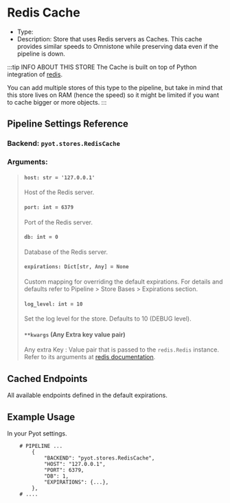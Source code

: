 # Redis Cache

- Type: <Badge text="Pyot Cache" vertical="middle" /> <Badge text="Sharding" type="error" vertical="middle" />
- Description: Store that uses Redis servers as Caches. This cache provides similar speeds to Omnistone while preserving data even if the pipeline is down.

:::tip INFO ABOUT THIS STORE
The Cache is built on top of Python integration of [redis](https://pypi.org/project/redis/).

You can add multiple stores of this type to the pipeline, but take in mind that this store lives on RAM (hence the speed) so it might be limited if you want to cache bigger or more objects.
:::

## Pipeline Settings Reference
### Backend: `pyot.stores.RedisCache`
### Arguments:
> #### `host: str = '127.0.0.1'`
> Host of the Redis server.
>
> #### `port: int = 6379`
> Port of the Redis server.
>
> #### `db: int = 0`
> Database of the Redis server.
>
> #### `expirations: Dict[str, Any] = None`
> Custom mapping for overriding the default expirations. For details and defaults refer to Pipeline > Store Bases > Expirations section.
>
> #### `log_level: int = 10`
> Set the log level for the store. Defaults to 10 (DEBUG level).
>
> #### `**kwargs` (Any Extra key value pair)
> Any extra Key : Value pair that is passed to the `redis.Redis` instance. Refer to its arguments at [redis documentation](https://redis-py.readthedocs.io/en/stable/).

## Cached Endpoints

All available endpoints defined in the default expirations.

## Example Usage

In your Pyot settings.

```python{3}
    # PIPELINE ...
        {
            "BACKEND": "pyot.stores.RedisCache",
            "HOST": "127.0.0.1",
            "PORT": 6379,
            "DB": 1,
            "EXPIRATIONS": {...},
        },
    # ....
```
